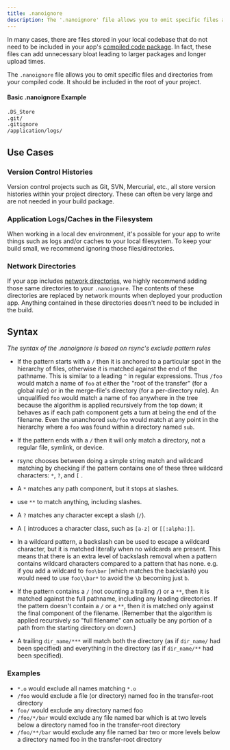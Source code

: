 ```yaml
---
title: .nanoignore
description: The '.nanoignore' file allows you to omit specific files and directories from your compiled code.
---
```


In many cases, there are files stored in your local codebase that do not need to be included in your app's [compiled code package](/cli/compile/). In fact, these files can add unnecessary bloat leading to larger packages and longer upload times.

The `.nanoignore` file allows you to omit specific files and directories from your compiled code. It should be included in the root of your project.

#### Basic .nanoignore Example
```txt
.DS_Store
.git/
.gitignore
/application/logs/
```

## Use Cases
### Version Control Histories
Version control projects such as Git, SVN, Mercurial, etc., all store version histories within your project directory. These can often be very large and are not needed in your build package.

### Application Logs/Caches in the Filesystem
When working in a local dev environment, it's possible for your app to write things such as logs and/or caches to your local filesystem. To keep your build small, we recommend ignoring those files/directories.

### Network Directories
If your app includes [network directories](/app-config/network-storage/#configuring-network-storage), we highly recommend adding those same directories to your `.nanoignore`. The contents of these directories are replaced by network mounts when deployed your production app. Anything contained in these directories doesn't need to be included in the build.

## Syntax
*The syntax of the .nanoignore is based on rsync's exclude pattern rules*

- If the pattern starts with a `/` then it is anchored to a particular spot in the hierarchy of files, otherwise it is matched against the end of the pathname. This is similar to a leading `^` in regular expressions. Thus `/foo` would match a name of `foo` at either the "root of the transfer" (for a global rule) or in the merge-file's directory (for a per-directory rule). An unqualified `foo` would match a name of `foo` anywhere in the tree because the algorithm is applied recursively from the top down; it behaves as if each path component gets a turn at being the end of the filename. Even the unanchored `sub/foo` would match at any point in the hierarchy where a `foo` was found within a directory named `sub`.

- If the pattern ends with a `/` then it will only match a directory, not a regular file, symlink, or device.

- rsync chooses between doing a simple string match and wildcard matching by checking if the pattern contains one of these three wildcard characters: `*`, `?`, and `[` .

- A `*` matches any path component, but it stops at slashes.

- use `**` to match anything, including slashes.

- A `?` matches any character except a slash (`/`).

- A `[` introduces a character class, such as `[a-z]` or `[[:alpha:]]`.

- In a wildcard pattern, a backslash can be used to escape a wildcard character, but it is matched literally when no wildcards are present. This means that there is an extra level of backslash removal when a pattern contains wildcard characters compared to a pattern that has none. e.g. if you add a wildcard to `foo\bar` (which matches the backslash) you would need to use `foo\\bar*` to avoid the `\b` becoming just `b`.

- If the pattern contains a `/` (not counting a trailing `/`) or a `**`, then it is matched against the full pathname, including any leading directories. If the pattern doesn't contain a `/` or a `**`, then it is matched only against the final component of the filename. (Remember that the algorithm is applied recursively so "full filename" can actually be any portion of a path from the starting directory on down.)

- A trailing `dir_name/***` will match both the directory (as if `dir_name/` had been specified) and everything in the directory (as if `dir_name/**` had been specified).

### Examples
- `*.o` would exclude all names matching `*.o`
- `/foo` would exclude a file (or directory) named foo in the transfer-root directory
- `foo/` would exclude any directory named foo
- `/foo/*/bar` would exclude any file named bar which is at two levels below a directory named foo in the transfer-root directory
- `/foo/**/bar` would exclude any file named bar two or more levels below a directory named foo in the transfer-root directory
